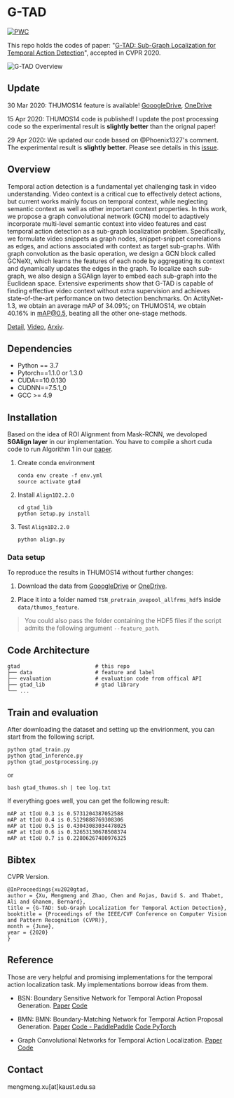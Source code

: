 # G-TAD

[![PWC](https://img.shields.io/endpoint.svg?url=https://paperswithcode.com/badge/g-tad-sub-graph-localization-for-temporal/temporal-action-localization-on-thumos14)](https://paperswithcode.com/sota/temporal-action-localization-on-thumos14?p=g-tad-sub-graph-localization-for-temporal)


This repo holds the codes of paper: "[G-TAD: Sub-Graph Localization for Temporal Action Detection](https://arxiv.org/pdf/1911.11462.pdf)", accepted in CVPR 2020.


![G-TAD Overview](./gtad_overview.png)

## Update
30 Mar 2020: THUMOS14 feature is available!
[GooogleDrive](https://drive.google.com/drive/folders/10PGPMJ9JaTZ18uakPgl58nu7yuKo8M_k?usp=sharing),
[OneDrive](https://kaust-my.sharepoint.com/:f:/g/personal/xum_kaust_edu_sa/EgTwwUGf0O1Kug_A6ym-y_8BlEJ04_xPME9EFbAAKRPQNw?e=AVgHlW)

15 Apr 2020: THUMOS14 code is published! I update the post processing code so the experimental result is **slightly better** than the orignal paper!


29 Apr 2020: We updated our code based on @Phoenix1327's comment. The experimental result is **slightly better**. Please see details in this [issue](https://github.com/Frostinassiky/gtad/issues/4).

## Overview
Temporal action detection is a fundamental yet challenging task in video understanding. Video context is a critical cue to effectively detect actions, but current works mainly focus on temporal context, while neglecting semantic context as well as other important context properties. In this work, we propose a graph convolutional network (GCN) model to adaptively incorporate  multi-level semantic context into video features and cast temporal action detection as a sub-graph localization problem. Specifically, we formulate video snippets as graph nodes, snippet-snippet correlations as edges, and actions associated with context as target sub-graphs. With graph convolution as the basic operation, we design a GCN block called GCNeXt, which learns the features of each node by aggregating its context and dynamically updates the edges in the graph. To localize each sub-graph, we also design a SGAlign layer to embed each sub-graph into the Euclidean space. Extensive experiments show that G-TAD is capable of finding effective video context without extra supervision and achieves state-of-the-art performance on two detection benchmarks. On ActityNet-1.3, we obtain an average mAP of 34.09%; on THUMOS14, we obtain 40.16% in mAP@0.5, beating all the other one-stage methods.

[Detail](https://sites.google.com/kaust.edu.sa/g-tad), [Video](https://www.youtube.com/watch?v=BlPxnDcykUo), [Arxiv](https://arxiv.org/abs/1911.11462).

## Dependencies
* Python == 3.7
* Pytorch==1.1.0 or 1.3.0
* CUDA==10.0.130
* CUDNN==7.5.1_0
* GCC >= 4.9

## Installation
Based on the idea of ROI Alignment from Mask-RCNN, we devoloped **SGAlign layer** in our implementation. You have to compile a short cuda code to run Algorithm 1 in our [paper](https://arxiv.org/abs/1911.11462).

1. Create conda environment
    ```shell script
    conda env create -f env.yml
    source activate gtad
    ```
2. Install `Align1D2.2.0`
    ```shell script
    cd gtad_lib
    python setup.py install
    ```
3. Test `Align1D2.2.0`
    ```shell script
    python align.py
    ```

### Data setup

To reproduce the results in THUMOS14 without further changes:

1. Download the data from [GooogleDrive](https://drive.google.com/drive/folders/10PGPMJ9JaTZ18uakPgl58nu7yuKo8M_k?usp=sharing) or
[OneDrive](https://kaust-my.sharepoint.com/:f:/g/personal/xum_kaust_edu_sa/EgTwwUGf0O1Kug_A6ym-y_8BlEJ04_xPME9EFbAAKRPQNw?e=AVgHlW).

2. Place it into a folder named `TSN_pretrain_avepool_allfrms_hdf5` inside `data/thumos_feature`.


> You could also pass the folder containing the HDF5 files if the script admits the following argument `--feature_path`.

## Code Architecture

    gtad                        # this repo
    ├── data                    # feature and label
    ├── evaluation              # evaluation code from offical API
    ├── gtad_lib                # gtad library
    └── ...

## Train and evaluation
After downloading the dataset and setting up the envirionment, you can start from the following script.

```shell script
python gtad_train.py
python gtad_inference.py
python gtad_postprocessing.py
```
or
```shell script
bash gtad_thumos.sh | tee log.txt
```

If everything goes well, you can get the following result:
```
mAP at tIoU 0.3 is 0.5731204387052588
mAP at tIoU 0.4 is 0.5129888769308306
mAP at tIoU 0.5 is 0.43043083034478025
mAP at tIoU 0.6 is 0.32653130678508374
mAP at tIoU 0.7 is 0.22806267480976325
```

## Bibtex
CVPR Version.
```text
@InProceedings{xu2020gtad,
author = {Xu, Mengmeng and Zhao, Chen and Rojas, David S. and Thabet, Ali and Ghanem, Bernard},
title = {G-TAD: Sub-Graph Localization for Temporal Action Detection},
booktitle = {Proceedings of the IEEE/CVF Conference on Computer Vision and Pattern Recognition (CVPR)},
month = {June},
year = {2020}
}
```

## Reference
Those are very helpful and promising implementations for the temporal action localization task. My implementations borrow ideas from them.

- BSN: Boundary Sensitive Network for Temporal Action Proposal Generation. [Paper](https://arxiv.org/abs/1806.02964) [Code](https://github.com/wzmsltw/BSN-boundary-sensitive-network)

- BMN: BMN: Boundary-Matching Network for Temporal Action Proposal Generation. [Paper](https://arxiv.org/abs/1907.09702) [Code - PaddlePaddle](https://github.com/PaddlePaddle/models/tree/develop/PaddleCV/video/models/bmn) [Code PyTorch](https://github.com/JJBOY/BMN-Boundary-Matching-Network)

- Graph Convolutional Networks for Temporal Action Localization. [Paper](http://openaccess.thecvf.com/content_ICCV_2019/papers/Zeng_Graph_Convolutional_Networks_for_Temporal_Action_Localization_ICCV_2019_paper.pdf) [Code](https://github.com/Alvin-Zeng/PGCN)

## Contact
mengmeng.xu[at]kaust.edu.sa
